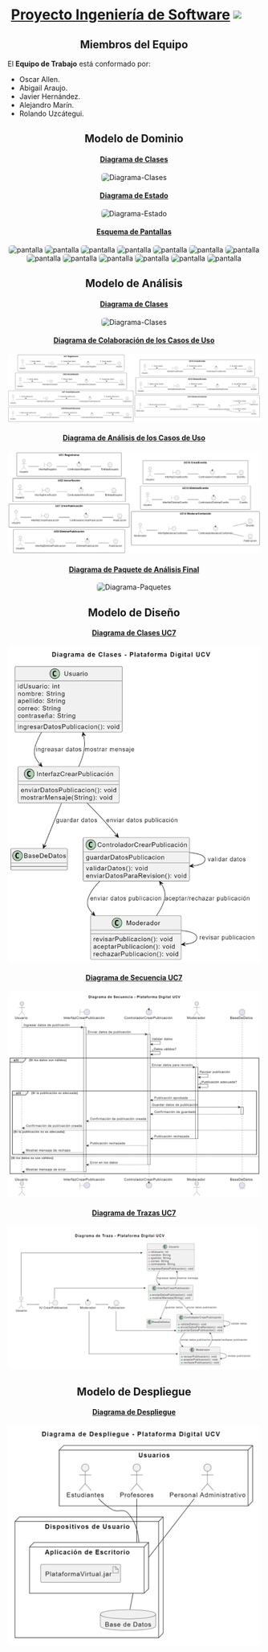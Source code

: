 <h1 align="center" style="font-weight: bold; display:flex; justify-content:space-between; text-align:center; align-items:center">
  <div align="center" style="width:100%; text-decoration:underline">
  Proyecto Ingeniería de Software
  </div>
  <img src="https://upload.wikimedia.org/wikipedia/commons/f/f4/Logo_Universidad_Central_de_Venezuela.svg" width="60">
</h1>

<section>
<h2 align="center">Miembros del Equipo</h2>

El **Equipo de Trabajo** está conformado por:

- Oscar Allen.
- Abigail Araujo.
- Javier Hernández.
- Alejandro Marín.
- Rolando Uzcátegui.
</section>

<section>
  <h2 align="center" style="text-">Modelo de Dominio</h2>
  <div align="center">
    <h4 style="text-decoration:underline">Diagrama de Clases</h4>
    <img src="docs/scenariosView/Diagrama Clases.png" alt="Diagrama-Clases" style="border-radius:5px;">
  </div>
  <div align="center">
    <h4 style="text-decoration:underline">Diagrama de Estado</h4>
    <img src="docs/scenariosView/Diagrama Estado.png" alt="Diagrama-Estado" style="border-radius:5px;">
  </div>
  <div align="center">
    <h4 style="text-decoration:underline"> Esquema de Pantallas</h4>
    <img src="docs/scenariosView/esquema-de-pantallas/UC2 - Login.png" alt="pantalla" style="border-radius:5px;">
    <img src="docs/scenariosView/esquema-de-pantallas/UC3 - Edit Profile.png" alt="pantalla" style="border-radius:5px;">
    <img src="docs/scenariosView/esquema-de-pantallas/UC4 - Visualizar Calendario.png" alt="pantalla" style="border-radius:5px;">
    <img src="docs/scenariosView/esquema-de-pantallas/UC1 - Register.png" alt="pantalla" style="border-radius:5px;">
    <img src="docs/scenariosView/esquema-de-pantallas/UC5 - Visualizar Publicación.png" alt="pantalla" style="border-radius:5px;">
    <img src="docs/scenariosView/esquema-de-pantallas/UC6 - Visualizar Evento.png" alt="pantalla" style="border-radius:5px;">
    <img src="docs/scenariosView/esquema-de-pantallas/UC7 - Crear Publicacion.png" alt="pantalla" style="border-radius:5px;">
    <img src="docs/scenariosView/esquema-de-pantallas/UC8 - Editar Publicacion.png" alt="pantalla" style="border-radius:5px;">
    <img src="docs/scenariosView/esquema-de-pantallas/UC9 - Eliminar Publicacion.png" alt="pantalla" style="border-radius:5px;">
    <img src="docs/scenariosView/esquema-de-pantallas/UC10 - Crear Evento.png" alt="pantalla" style="border-radius:5px;">
    <img src="docs/scenariosView/esquema-de-pantallas/UC11 - Editar Evento.png" alt="pantalla" style="border-radius:5px;">
    <img src="docs/scenariosView/esquema-de-pantallas/UC12 - Eliminar Evento.png" alt="pantalla" style="border-radius:5px;">
    <img src="docs/scenariosView/esquema-de-pantallas/UC14 - Moderacion.png" alt="pantalla" style="border-radius:5px;">
  </div>
</section>
<section>
  <h2 align="center" style="text-">Modelo de Análisis</h2>
  <div align="center">
    <h4 style="text-decoration:underline">
    Diagrama de Clases
    </h4>
    <img src="docs/logicalView/analisysView/DiagramClass.png" alt="Diagrama-Clases" style="border-radius:5px">
  </div>
  <div align="center">
    <h4 style="text-decoration:underline">
      Diagrama de Colaboración de los Casos de Uso
    </h4>
    <img src="docs/scenariosView/Diagrama Colaboracion.png" alt="Diagrama-Colaboracion" style="border-radius:5px;">
  </div>
  <div align="center">
    <h4 style="text-decoration:underline">
    Diagrama de Análisis de los Casos de Uso
    </h4>
    <img src="docs/scenariosView/Diagrama Analisis.png" alt="Diagrama-Analisis" style="border-radius:5px;">
  </div>
  <div align="center">
    <h4 style="text-decoration:underline">
    Diagrama de Paquete de Análisis Final
    </h4>
    <img src="docs/logicalView/analisysView/DiagramPackage.png" alt="Diagrama-Paquetes" style="border-radius:5px">
  </div>
</section>
<section>
  <h2 align="center" style="text-">Modelo de Diseño</h2>
  <div align="center">
    <h4 style="text-decoration:underline">
    Diagrama de Clases UC7
    </h4>
    <img src="docs/logicalView/designView/DiagramClass.jpg" alt="Diagrama-Clases" style="border-radius:5px">
  </div>
  <div align="center">
    <h4 style="text-decoration:underline">
      Diagrama de Secuencia UC7
    </h4>
    <img src="docs/logicalView/designView/DiagramSequence.jpg" alt="Diagrama-Secuencia" style="border-radius:5px;">
  </div>
    <div align="center">
    <h4 style="text-decoration:underline">
      Diagrama de Trazas UC7
    </h4>
    <img src="docs/logicalView/designView/DiagramTrace.jpg" alt="Diagrama-Secuencia" style="border-radius:5px;">
  </div>
</section>
<section>
  <h2 align="center" style="text-">Modelo de Despliegue</h2>
  <div align="center">
    <h4 style="text-decoration:underline">
    Diagrama de Despliegue
    </h4>
    <img src="docs/physicalView/DiagramDeployment.jpg" alt="Diagrama-Clases" style="border-radius:5px">
  </div>
</section>
